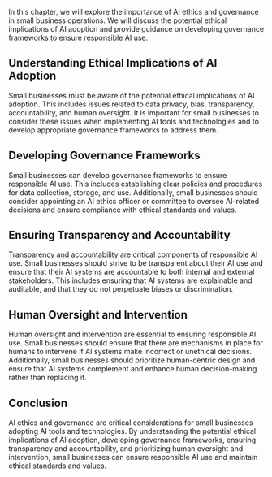 

In this chapter, we will explore the importance of AI ethics and governance in small business operations. We will discuss the potential ethical implications of AI adoption and provide guidance on developing governance frameworks to ensure responsible AI use.

Understanding Ethical Implications of AI Adoption
-------------------------------------------------

Small businesses must be aware of the potential ethical implications of AI adoption. This includes issues related to data privacy, bias, transparency, accountability, and human oversight. It is important for small businesses to consider these issues when implementing AI tools and technologies and to develop appropriate governance frameworks to address them.

Developing Governance Frameworks
--------------------------------

Small businesses can develop governance frameworks to ensure responsible AI use. This includes establishing clear policies and procedures for data collection, storage, and use. Additionally, small businesses should consider appointing an AI ethics officer or committee to oversee AI-related decisions and ensure compliance with ethical standards and values.

Ensuring Transparency and Accountability
----------------------------------------

Transparency and accountability are critical components of responsible AI use. Small businesses should strive to be transparent about their AI use and ensure that their AI systems are accountable to both internal and external stakeholders. This includes ensuring that AI systems are explainable and auditable, and that they do not perpetuate biases or discrimination.

Human Oversight and Intervention
--------------------------------

Human oversight and intervention are essential to ensuring responsible AI use. Small businesses should ensure that there are mechanisms in place for humans to intervene if AI systems make incorrect or unethical decisions. Additionally, small businesses should prioritize human-centric design and ensure that AI systems complement and enhance human decision-making rather than replacing it.

Conclusion
----------

AI ethics and governance are critical considerations for small businesses adopting AI tools and technologies. By understanding the potential ethical implications of AI adoption, developing governance frameworks, ensuring transparency and accountability, and prioritizing human oversight and intervention, small businesses can ensure responsible AI use and maintain ethical standards and values.
